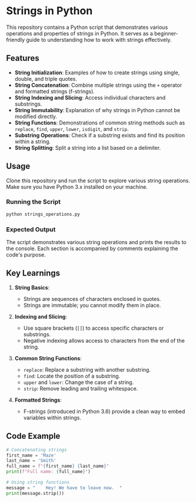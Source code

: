 # Strings in Python

This repository contains a Python script that demonstrates various operations and properties of strings in Python. It serves as a beginner-friendly guide to understanding how to work with strings effectively.

## Features

- **String Initialization**: Examples of how to create strings using single, double, and triple quotes.
- **String Concatenation**: Combine multiple strings using the `+` operator and formatted strings (f-strings).
- **String Indexing and Slicing**: Access individual characters and substrings.
- **String Immutability**: Explanation of why strings in Python cannot be modified directly.
- **String Functions**: Demonstrations of common string methods such as `replace`, `find`, `upper`, `lower`, `isdigit`, and `strip`.
- **Substring Operations**: Check if a substring exists and find its position within a string.
- **String Splitting**: Split a string into a list based on a delimiter.

## Usage

Clone this repository and run the script to explore various string operations. Make sure you have Python 3.x installed on your machine.

### Running the Script

```bash
python strings_operations.py
```

### Expected Output
The script demonstrates various string operations and prints the results to the console. Each section is accompanied by comments explaining the code's purpose.

## Key Learnings

1. **String Basics**:
   - Strings are sequences of characters enclosed in quotes.
   - Strings are immutable; you cannot modify them in place.

2. **Indexing and Slicing**:
   - Use square brackets (`[]`) to access specific characters or substrings.
   - Negative indexing allows access to characters from the end of the string.

3. **Common String Functions**:
   - `replace`: Replace a substring with another substring.
   - `find`: Locate the position of a substring.
   - `upper` and `lower`: Change the case of a string.
   - `strip`: Remove leading and trailing whitespace.

4. **Formatted Strings**:
   - F-strings (introduced in Python 3.6) provide a clean way to embed variables within strings.

## Code Example

```python
# Concatenating strings
first_name = 'Maze'
last_name = 'Smith'
full_name = f"{first_name} {last_name}"
print(f"Full name: {full_name}")

# Using string functions
message = "    Hey! We have to leave now.  "
print(message.strip())
```
